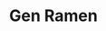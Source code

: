 ---
layout: place
title: "Gen Ramen"
permalink: /north-carolina/raleigh/gen-ramen.html
stateAbbr: NC
stateName: North Carolina
cityName: Raleigh
seo:
  name: "Gen Ramen"
  type: Restaurant
  links: https://www.instagram.com/genramen_raleigh/?hl=en
description: "Gen Ramen serves delicious sushi in Raleigh, North Carolina. Try fresh Japanese dishes for a great dining experience. Available for takeout, delivery, lunch, and dinner."
place_id: ChIJWxGcI-JZrIkRTd8zHnU6WSY
photos:
  - name: >-
      places/ChIJWxGcI-JZrIkRTd8zHnU6WSY/photos/AeeoHcJjSgXHuHkhH54kbKPBqwHfdPQKPz5TfhB7n3Ov7tJ-cyuBDv8wuuUCmPkdqlzlHwqokbykK0Q_idk7T6r-Du1HoHG3B_2bQQptGOJILJz5PCWq2GQ6TEx_59GJ2RKO9WTdPoasHZTYrP0hvGA8LTUCB6OVls16mU4bofx2UH8fdHxq4u0xtd_JLvmuP8Qn75Fz9v5kDL_lrUNKmnNtR3LMpz_PaB_6VbF7MVSlpoeWm-1bKZeQG0V-qyaoo4Ms3t3uiete8X7Y4PjvjJO8xqQs4k75cKIYaNWd7g8KqqJ-3FAXJ5Vjx1Hy3D2JPKZ_mdgqWYYApYTX0ABhs_QRj7DbcYJsLdX_hCNrB-EvlsHzw33EzzIHiTiaXtQp0X17TgF5mJKhjQ2XXPGOMApsGMZNwNHzEaHjzgzavmVQWRc
    widthPx: 4032
    heightPx: 3024
    authorAttributions:
      - displayName: Robert Kerns
        uri: https://maps.google.com/maps/contrib/109057481567433371193
        photoUri: >-
          https://lh3.googleusercontent.com/a-/ALV-UjUD0doyW0yzQo31fiRApUIBRj-3wHMQ_t3Li7TIQAGyZmeLoAED=s100-p-k-no-mo
    flagContentUri: >-
      https://www.google.com/local/imagery/report/?cb_client=maps_api_places.places_api&image_key=!1e10!2sCIHM0ogKEICAgMDQh6q9OQ&hl=en-US
    googleMapsUri: >-
      https://www.google.com/maps/place//data=!3m4!1e2!3m2!1sCIHM0ogKEICAgMDQh6q9OQ!2e10!4m2!3m1!1s0x89ac59e2239c115b:0x26593a751e33df4d
  - name: >-
      places/ChIJWxGcI-JZrIkRTd8zHnU6WSY/photos/AeeoHcLGp2y46nxzNKtICO2y59nxVpVKwjD3Pi_sbMVXFGtmtclLeDU0XRhQXLOuNuQ8Hz89rTl5oOSJNEsPKuHawNw2LPp9IKmxk7vwF_k7iTyzmW50kqk3-O9riYDTPfnGc-iQ4xvfRNtN-FKekeJA71xgPnDpd3O8u7hms-wwfqQgeFtbB3AOSjX6sutWucS7Gdx0QfZu94WzoC1_2cbOsvKOLG7cj1-NPWAQvSNarxdSQc1omrAoTpYOk7XaZPjn3oZAJDWtq6tGq_wS0ynaNM6wMMJTtgWqfmjFf--yblWqkQ
    widthPx: 1284
    heightPx: 2282
    authorAttributions:
      - displayName: Gen Ramen
        uri: https://maps.google.com/maps/contrib/106306063160730688144
        photoUri: >-
          https://lh3.googleusercontent.com/a/ACg8ocJRp2ZV9xdnC3eCOeT2YiKtiHSRF5O0Ll09u2yAIpBiHUoemw=s100-p-k-no-mo
    flagContentUri: >-
      https://www.google.com/local/imagery/report/?cb_client=maps_api_places.places_api&image_key=!1e10!2sAF1QipMOZp4QpPbUH2JPnX0iUBbobOYuCWkHWgbe0Ube&hl=en-US
    googleMapsUri: >-
      https://www.google.com/maps/place//data=!3m4!1e2!3m2!1sAF1QipMOZp4QpPbUH2JPnX0iUBbobOYuCWkHWgbe0Ube!2e10!4m2!3m1!1s0x89ac59e2239c115b:0x26593a751e33df4d
  - name: >-
      places/ChIJWxGcI-JZrIkRTd8zHnU6WSY/photos/AeeoHcIRcchab-uYeEoWHsz3eturM6tsRWnCHxSpUkBwoQLghaVo5zrvGFlupayHdoTTpvN4so5-x-nTTxcn7_ffnIFwF4lKNdl88DhsxBZSggz876deSdbeKjRoOj_Ol7VU0xkWTlZO05nx-jj2FNS0FOknA10-EaZnA8XQ4f3tHtY2_lCDqjTC4_5Aqwv18Aj6frmk_kSRJ767uyd-pTGg-Xh6T30BKtYJR-7CO0rYYO-nvhZudBPzPq41bUwPvaEugsWPnUtpQomgoiO6mGyS7hlWFsyDO1_kR1H2Yl9CTE3ae5tgq6iRxALNvIa4vMXalErXpnGcswOTAChp4A0RNmktIzJ9CKOq-VyzV59MXePgz21XS5-uT68AQL3cbUm2U3wP7Usmvh9UjBZFblFqFIztpHfKc3tk6j_F-XNDxqNwo0UxgfPIrbSSlkN6O3lT
    widthPx: 4032
    heightPx: 2268
    authorAttributions:
      - displayName: Chad Baniecki
        uri: https://maps.google.com/maps/contrib/112796796683821523184
        photoUri: >-
          https://lh3.googleusercontent.com/a-/ALV-UjVLFedReKLXcsJkoAXHF7fV9y9z6tZgBbQq3bLLVAFwwlzwCvA7Mw=s100-p-k-no-mo
    flagContentUri: >-
      https://www.google.com/local/imagery/report/?cb_client=maps_api_places.places_api&image_key=!1e10!2sCIABIhADycKzbxuWmmfaCY8ABvae&hl=en-US
    googleMapsUri: >-
      https://www.google.com/maps/place//data=!3m4!1e2!3m2!1sCIABIhADycKzbxuWmmfaCY8ABvae!2e10!4m2!3m1!1s0x89ac59e2239c115b:0x26593a751e33df4d
  - name: >-
      places/ChIJWxGcI-JZrIkRTd8zHnU6WSY/photos/AeeoHcIxONEhSGyMTVV26XiK3dmMtvu6oq9vRbwSLdaLwqt0izWsnGeIUH7LqXQd4kg43qpNDsimVcqUmlteG-FHwE2Z2fKrSIiwnGfyoy1DLWddTFXtiBn2sJdXORXOPGBdHOShRyFYGlB4vQ65KtkWk9QRrzJtEuZJVTvuKFM6sXwf5T106sVWPWJlCwhOePWgQ7vO-Rd108JWfDf9z_T6Qd9KfHlAMG6fyZGpAGPSeoE6vDOOyC2hl8vNnI7lVtoSIn7I0AkNGkPoei01BvG2F5OMGwjXTDWvPWLi-R7kgP7CFVf4bMBdQ4oR1OmNjuS4stOLZWgaTY8aPf_G5sq1B7E4qUQUIN2rUyyBOQ84vrzS2jC1aA3QyFM2MuQGPym9SOJKL2nyup4_UhBfSKbt1PLjAc9_uI39SmC22rke9ji0VJE
    widthPx: 2048
    heightPx: 1536
    authorAttributions:
      - displayName: Sandeep K
        uri: https://maps.google.com/maps/contrib/112108033348049509196
        photoUri: >-
          https://lh3.googleusercontent.com/a/ACg8ocLVGmtNwKrvOimxHObwHSQkD-PdmDPK-Jqm9tTjiKGqJuHVpg=s100-p-k-no-mo
    flagContentUri: >-
      https://www.google.com/local/imagery/report/?cb_client=maps_api_places.places_api&image_key=!1e10!2sCIHM0ogKEICAgMDgipfV6gE&hl=en-US
    googleMapsUri: >-
      https://www.google.com/maps/place//data=!3m4!1e2!3m2!1sCIHM0ogKEICAgMDgipfV6gE!2e10!4m2!3m1!1s0x89ac59e2239c115b:0x26593a751e33df4d
  - name: >-
      places/ChIJWxGcI-JZrIkRTd8zHnU6WSY/photos/AeeoHcId8s-JnYQ4SUWFfs1hA1Lk5IIxp5ccml0swG-PWUvBFJIKpjpFjURkaMN6o74Lk4ObYPNFWfZw51tQFDMvjUuPFNRG58jytwRZ5P5LWRwDJ3dmonAsCZP-6Yyq_4jl9u1rWC2imSwLybe09EYFS8PVAdn-q9LGadvFlMVWop5yyJGzGCQ-5fCI8CZZI-mWnWIeTn-NkrvWZlFUdmLa1v9XvJgagi-z3ju4kySOPmkoHxsU6_ppf0dNdVTYHa_7BlblFi60iV11KbaktzzGU6wl4SFr2oZGMaTnKuhnRDrrDrXm20y-huXqgl1G9jnHwdl6pqEM7n8eFfx4p9JMxJMK7WdQUGNSEW8qz8FSh0cwMNJdzMoiSjRqgtPQz3EoISn_DtKQi4g814jphAz0Q1RHL--HypYQaVRV_IrUSNg
    widthPx: 3072
    heightPx: 4080
    authorAttributions:
      - displayName: Joel Sicko
        uri: https://maps.google.com/maps/contrib/100259408681721404166
        photoUri: >-
          https://lh3.googleusercontent.com/a-/ALV-UjWqe-nAYCN0w5stxWjEK-pIdjQuSMTqQ2IMztqY5MNdlXuezpAE=s100-p-k-no-mo
    flagContentUri: >-
      https://www.google.com/local/imagery/report/?cb_client=maps_api_places.places_api&image_key=!1e10!2sCIHM0ogKEICAgMCIrp7ZIQ&hl=en-US
    googleMapsUri: >-
      https://www.google.com/maps/place//data=!3m4!1e2!3m2!1sCIHM0ogKEICAgMCIrp7ZIQ!2e10!4m2!3m1!1s0x89ac59e2239c115b:0x26593a751e33df4d
  - name: >-
      places/ChIJWxGcI-JZrIkRTd8zHnU6WSY/photos/AeeoHcJcfqv0NzwsF-TMI706LNcbU8ITmhM2WZT62vEVq7Dqln4x0zdaJ4EotTTbLyokhhn2x8z4UzLF_Zv64RNKODpJIKMwxcVHatJvVulVqFDDzyQ_YJRDQXOOrq4ACPwhGgwjbcA6vYMQRu-g_bOGfc3ZmambT5v7k2fsOltqsZ64gkadTST4vPIPeO-iqAHO3M2cKSMrQugbyvPZK14osp2c1K2PCLL7J_Ly08Me_r_Xm3MQJVhTVJ30byuHtELNq3g2JXhAkh180rMPUqWPdU5PkGas7-88-189mNz4wxGVHA
    widthPx: 3024
    heightPx: 4032
    authorAttributions:
      - displayName: Gen Ramen
        uri: https://maps.google.com/maps/contrib/106306063160730688144
        photoUri: >-
          https://lh3.googleusercontent.com/a/ACg8ocJRp2ZV9xdnC3eCOeT2YiKtiHSRF5O0Ll09u2yAIpBiHUoemw=s100-p-k-no-mo
    flagContentUri: >-
      https://www.google.com/local/imagery/report/?cb_client=maps_api_places.places_api&image_key=!1e10!2sAF1QipMPCcnpEra36CK2zudZsTa3VX3rBwcJqqlK37b1&hl=en-US
    googleMapsUri: >-
      https://www.google.com/maps/place//data=!3m4!1e2!3m2!1sAF1QipMPCcnpEra36CK2zudZsTa3VX3rBwcJqqlK37b1!2e10!4m2!3m1!1s0x89ac59e2239c115b:0x26593a751e33df4d
  - name: >-
      places/ChIJWxGcI-JZrIkRTd8zHnU6WSY/photos/AeeoHcKBZ_9wCKiUVAyeQ5VxPeTGy5xdv25_XVDaJJuyBphCr1zUzHIugPilelp4j4Y-CV5nv_Gjn6PQt4xVdAp5eEWG849iJ1DvdOkkGqmETyIOcFKmVlOvme5Qj6RwsLe3aZZbC9JdReqIPvVIL9Xk866RfGxzbyIqWJFVPbbZy64CvzzqRM0iVvOatofeRA13HwRfSlgPwHcDIvapy1zrwU3uBjmKG7-hqUQWEnXl-iq7v2wTacOy4swXdESqHeifoaNpgpXkR8nqR6o9qoZcCE2FD-A1imYjPPHTCaiskNygobKI_VvyOhU3McyNcgcYf8MNVHzGAUKPdLqZ6tA1aGqx00KGtxlgFVo4mPob7dPaTMxTTmMFp17n2QKIfsTWY5omMMqekZLTJ9s1Fk-peo097W9LE6S667q0UedzAi4TZQ
    widthPx: 3024
    heightPx: 4032
    authorAttributions:
      - displayName: Twisha Choudhary
        uri: https://maps.google.com/maps/contrib/114721021639775728251
        photoUri: >-
          https://lh3.googleusercontent.com/a/ACg8ocLISSMdDHWih6OfO2FrxpZd9z_HxEzoc8dXqeZ-QETsWxVRkA=s100-p-k-no-mo
    flagContentUri: >-
      https://www.google.com/local/imagery/report/?cb_client=maps_api_places.places_api&image_key=!1e10!2sCIHM0ogKEICAgICLyevnZg&hl=en-US
    googleMapsUri: >-
      https://www.google.com/maps/place//data=!3m4!1e2!3m2!1sCIHM0ogKEICAgICLyevnZg!2e10!4m2!3m1!1s0x89ac59e2239c115b:0x26593a751e33df4d
  - name: >-
      places/ChIJWxGcI-JZrIkRTd8zHnU6WSY/photos/AeeoHcKFI2iNhKz8io7OMRmy9NoHKxcptbfudbYG5xqxdvB3Y01MR1oYTn-V266zkhT5Ltl7dxXJbG5YQBeI9sCusiiVEPzSzkoXC5DMpr2E66T-itb3dX9n1jJkImB3a2hp3L-QGE5v0sXDHxLCVoGgPqMt9a2otrsYFnoylP5it9_8pPtI1NyeemnOLjBvHJbmFVV6tP_iVuWyvE7AXPCUsp10yNB4z1UeG-40tpAJadJRfAmjKReH42x83M_470V50QFJhFQiCP5TMkstx9JlN7gmyHNa8xEbMo39hbW92EMFCfrQs-gBQ-XL_hL6quLUk170X07hM57bAeFz-T_-qXtLqtsvbWaBlSZKlXNzoNTtFrDkux3hJ_i48OuWXBysHBpoFhRWxoz0UjQePuzOu-ygSImvaLJ6tI7qblNumIj2uA
    widthPx: 4080
    heightPx: 3072
    authorAttributions:
      - displayName: Vicky Beverly
        uri: https://maps.google.com/maps/contrib/110914802650320172640
        photoUri: >-
          https://lh3.googleusercontent.com/a-/ALV-UjXkrV5OWuwnpt5opOVqhmesnwTacIe5fWB8DRaFbE4aBWVWJIkW1w=s100-p-k-no-mo
    flagContentUri: >-
      https://www.google.com/local/imagery/report/?cb_client=maps_api_places.places_api&image_key=!1e10!2sCIHM0ogKEICAgICP3ozudA&hl=en-US
    googleMapsUri: >-
      https://www.google.com/maps/place//data=!3m4!1e2!3m2!1sCIHM0ogKEICAgICP3ozudA!2e10!4m2!3m1!1s0x89ac59e2239c115b:0x26593a751e33df4d
  - name: >-
      places/ChIJWxGcI-JZrIkRTd8zHnU6WSY/photos/AeeoHcJ6NaGVK_yYjD8GcmFz7dFhyzt2eWAwwe_k1l8GaJXE56eUXqrca7gy-_QBK9PEyxCYtgBZ7YolA62Q9wDVDZg2ArXVKzu0KyHapSwRHDj6H0JtNKgZDExWY-kpRaL1xKa1c7SlrbLjZeC9SZxbCq1PIbqQT2atQYG1rlnMGuz4B3L5PNeH8UwMKCABm14WI_yIuHAK6XU8FzBLfUlpE4n0hyKtWuJKejBcipIdA9c9uLF-vMxxezKISfO35M-hevtwgAYnCm6QSAtA4gtlc04YGbXD6mQ0Kf9mWwZricDQgyCoPoxp-aNhj28ZUYM70UdY9MfPKLDYLhOpF_fMRlNzkWgR3hocxusn12MpFf4O1FWa-sYrt8B0vMUZGhHH7ATE8jNVl5QG1Y-kcmT6WxIF2Cnk_foMkBv-L7Q4YZlFLby5
    widthPx: 3072
    heightPx: 4080
    authorAttributions:
      - displayName: Chance Fletcher
        uri: https://maps.google.com/maps/contrib/109165292200386453097
        photoUri: >-
          https://lh3.googleusercontent.com/a-/ALV-UjUGPIVmJZF_jKyH769eZPqMaoALmD_RzL3TtJhaSQqFPwP4x1QAbg=s100-p-k-no-mo
    flagContentUri: >-
      https://www.google.com/local/imagery/report/?cb_client=maps_api_places.places_api&image_key=!1e10!2sCIHM0ogKEICAgMCIv8StrAE&hl=en-US
    googleMapsUri: >-
      https://www.google.com/maps/place//data=!3m4!1e2!3m2!1sCIHM0ogKEICAgMCIv8StrAE!2e10!4m2!3m1!1s0x89ac59e2239c115b:0x26593a751e33df4d
  - name: >-
      places/ChIJWxGcI-JZrIkRTd8zHnU6WSY/photos/AeeoHcLYFkrtkbLlbESQvv3mYJkZB_3mU33ShV1zKeAYEnDCpVndkkuku05VlKkpHWwXfkhdJvBaHF5aOcbNzZeOMGtMjsa5ledrBTw6nNXhD2JcvzPutn4ae7Xs3jTNN5BeCIPnG2GhN01Fkm0lZLSROcTtCudz4QpP4qrukgBdRkPXnqXeVlAXmDCxrdGe9raq61Ri2HzIqQPbAwgA664d33qSd8H5llb45EQUZadUDKzIwPUNPRx7xS6Eu9eaW15r8iTi-txuRS24mHxKuBUn90qWLN-MzdoVSLzdkJBE_de_JkmqG9kT591RSd2fq_ixMOgMIiHxGK066bfijLi_BXMU1SoJj8Xax6AiVqoVzds7_Dl1HHvVoO-avmch23CaqlOZNbQx3I03gnZAAkFLmGOduOMmSCpPiwA_ObMTnYQ
    widthPx: 3000
    heightPx: 4000
    authorAttributions:
      - displayName: Erik Pierce
        uri: https://maps.google.com/maps/contrib/118192204852801095278
        photoUri: >-
          https://lh3.googleusercontent.com/a/ACg8ocKNnsX1SrT4zt9rlGHxxR_GCm8_JtYCd4F-T5H2kuKqtG8qFw=s100-p-k-no-mo
    flagContentUri: >-
      https://www.google.com/local/imagery/report/?cb_client=maps_api_places.places_api&image_key=!1e10!2sCIHM0ogKEICAgIC9tKu_Og&hl=en-US
    googleMapsUri: >-
      https://www.google.com/maps/place//data=!3m4!1e2!3m2!1sCIHM0ogKEICAgIC9tKu_Og!2e10!4m2!3m1!1s0x89ac59e2239c115b:0x26593a751e33df4d
address: '2330 Bale St # 112, Raleigh, NC 27608, USA'
street: '2330 Bale St # 112'
city: Raleigh
state: NC
zip: '27608'
country: USA
neighborhood: null
latitude: '35.813192'
longitude: '-78.627246'
accessibility_options:
  wheelchairAccessibleParking: true
  wheelchairAccessibleEntrance: true
  wheelchairAccessibleRestroom: true
  wheelchairAccessibleSeating: true
business_status: OPERATIONAL
name: Gen Ramen
google_maps_links:
  directionsUri: >-
    https://www.google.com/maps/dir//''/data=!4m7!4m6!1m1!4e2!1m2!1m1!1s0x89ac59e2239c115b:0x26593a751e33df4d!3e0
  placeUri: https://maps.google.com/?cid=2763304121060810573
  writeAReviewUri: >-
    https://www.google.com/maps/place//data=!4m3!3m2!1s0x89ac59e2239c115b:0x26593a751e33df4d!12e1
  reviewsUri: >-
    https://www.google.com/maps/place//data=!4m4!3m3!1s0x89ac59e2239c115b:0x26593a751e33df4d!9m1!1b1
  photosUri: >-
    https://www.google.com/maps/place//data=!4m3!3m2!1s0x89ac59e2239c115b:0x26593a751e33df4d!10e5
primary_type: Ramen Restaurant
opening_hours:
  regular: null
  current: null
secondary_opening_hours:
  regular:
    weekdayDescriptions: null
    type: null
  current:
    weekdayDescriptions: null
    type: null
phone: (919) 720-4058
price_level: PRICE_LEVEL_MODERATE
price_range: $10 &ndash; $20
rating: '4.8'
rating_count: 310
website: https://www.instagram.com/genramen_raleigh/?hl=en
reviews:
  - name: >-
      places/ChIJWxGcI-JZrIkRTd8zHnU6WSY/reviews/ChZDSUhNMG9nS0VJQ0FnTUNJcnA3WmZnEAE
    relativePublishTimeDescription: a week ago
    rating: 5
    text:
      text: >-
        This is some of the best food I have ever eaten.  It was hot. The
        flavors far exceeded my expectations.  The dining area was comfortable
        and well decorated. Service was impeccable, drinks were filled well
        before they were empty. The food was prepared quickly and efficiently.
      languageCode: en
    originalText:
      text: >-
        This is some of the best food I have ever eaten.  It was hot. The
        flavors far exceeded my expectations.  The dining area was comfortable
        and well decorated. Service was impeccable, drinks were filled well
        before they were empty. The food was prepared quickly and efficiently.
      languageCode: en
    authorAttribution:
      displayName: Joel Sicko
      uri: https://www.google.com/maps/contrib/100259408681721404166/reviews
      photoUri: >-
        https://lh3.googleusercontent.com/a-/ALV-UjWqe-nAYCN0w5stxWjEK-pIdjQuSMTqQ2IMztqY5MNdlXuezpAE=s128-c0x00000000-cc-rp-mo-ba5
    publishTime: '2025-04-02T02:20:31.826868Z'
    flagContentUri: >-
      https://www.google.com/local/review/rap/report?postId=ChZDSUhNMG9nS0VJQ0FnTUNJcnA3WmZnEAE&d=17924085&t=1
    googleMapsUri: >-
      https://www.google.com/maps/reviews/data=!4m6!14m5!1m4!2m3!1sChZDSUhNMG9nS0VJQ0FnTUNJcnA3WmZnEAE!2m1!1s0x89ac59e2239c115b:0x26593a751e33df4d
  - name: >-
      places/ChIJWxGcI-JZrIkRTd8zHnU6WSY/reviews/ChdDSUhNMG9nS0VJQ0FnTUNJdjhTdGpBRRAB
    relativePublishTimeDescription: a week ago
    rating: 5
    text:
      text: >-
        One of the go-to ramen spots in the area. We ordered the chicken curry
        ramen, takoyaki, and chicken teriyaki donburi bowl this time around. The
        food was hot and very tasty. The staff was attentive and the atmosphere
        was great as always.
      languageCode: en
    originalText:
      text: >-
        One of the go-to ramen spots in the area. We ordered the chicken curry
        ramen, takoyaki, and chicken teriyaki donburi bowl this time around. The
        food was hot and very tasty. The staff was attentive and the atmosphere
        was great as always.
      languageCode: en
    authorAttribution:
      displayName: Chance Fletcher
      uri: https://www.google.com/maps/contrib/109165292200386453097/reviews
      photoUri: >-
        https://lh3.googleusercontent.com/a-/ALV-UjUGPIVmJZF_jKyH769eZPqMaoALmD_RzL3TtJhaSQqFPwP4x1QAbg=s128-c0x00000000-cc-rp-mo-ba4
    publishTime: '2025-04-05T21:39:16.558910Z'
    flagContentUri: >-
      https://www.google.com/local/review/rap/report?postId=ChdDSUhNMG9nS0VJQ0FnTUNJdjhTdGpBRRAB&d=17924085&t=1
    googleMapsUri: >-
      https://www.google.com/maps/reviews/data=!4m6!14m5!1m4!2m3!1sChdDSUhNMG9nS0VJQ0FnTUNJdjhTdGpBRRAB!2m1!1s0x89ac59e2239c115b:0x26593a751e33df4d
  - name: >-
      places/ChIJWxGcI-JZrIkRTd8zHnU6WSY/reviews/ChdDSUhNMG9nS0VJQ0FnTUNRLXZ2eWlBRRAB
    relativePublishTimeDescription: 3 weeks ago
    rating: 4
    text:
      text: >-
        Our weekend family outing led us here, and we waited about 15 minutes
        for a table. It's a smaller place, but they do their best to fit larger
        groups. The ramen portions are a touch smaller than other places, but
        the broth and ingredients really stand out in quality. The Tonkatsu was
        a highlight. If you like spicy, go for the top spice level – it's not
        overly intense. The Takoyaki was just right.


        We'd definitely come back when we're in the mood for good ramen.
      languageCode: en
    originalText:
      text: >-
        Our weekend family outing led us here, and we waited about 15 minutes
        for a table. It's a smaller place, but they do their best to fit larger
        groups. The ramen portions are a touch smaller than other places, but
        the broth and ingredients really stand out in quality. The Tonkatsu was
        a highlight. If you like spicy, go for the top spice level – it's not
        overly intense. The Takoyaki was just right.


        We'd definitely come back when we're in the mood for good ramen.
      languageCode: en
    authorAttribution:
      displayName: J S
      uri: https://www.google.com/maps/contrib/109074773679992602957/reviews
      photoUri: >-
        https://lh3.googleusercontent.com/a/ACg8ocLfrXj0nGeXNJQ4rMMrOmmEw8c9EhcvEv8KUsaXsZ5fO_QUQg=s128-c0x00000000-cc-rp-mo-ba4
    publishTime: '2025-03-20T22:57:38.500833Z'
    flagContentUri: >-
      https://www.google.com/local/review/rap/report?postId=ChdDSUhNMG9nS0VJQ0FnTUNRLXZ2eWlBRRAB&d=17924085&t=1
    googleMapsUri: >-
      https://www.google.com/maps/reviews/data=!4m6!14m5!1m4!2m3!1sChdDSUhNMG9nS0VJQ0FnTUNRLXZ2eWlBRRAB!2m1!1s0x89ac59e2239c115b:0x26593a751e33df4d
  - name: >-
      places/ChIJWxGcI-JZrIkRTd8zHnU6WSY/reviews/ChZDSUhNMG9nS0VJQ0FnTURnaW9mZEVBEAE
    relativePublishTimeDescription: a month ago
    rating: 5
    text:
      text: >-
        Dinned here on a Sunday evening. Cozy and nice vibes restaurant. We were
        seated right away. Our server was knowledgeable and answered all
        questions and helped us with our order.


        Ordered a veggie bao bun, and 2 Lemongrass Ramens. Both of them were
        perfect.


        Their spice levels are more of milder side. I ordered level 3 but it’s
        still not spicy enough. If you like your ramen spicy I think you can do 
        4 which is their highest level.


        Overall a nice find for Ramen and we elll visit again.
      languageCode: en
    originalText:
      text: >-
        Dinned here on a Sunday evening. Cozy and nice vibes restaurant. We were
        seated right away. Our server was knowledgeable and answered all
        questions and helped us with our order.


        Ordered a veggie bao bun, and 2 Lemongrass Ramens. Both of them were
        perfect.


        Their spice levels are more of milder side. I ordered level 3 but it’s
        still not spicy enough. If you like your ramen spicy I think you can do 
        4 which is their highest level.


        Overall a nice find for Ramen and we elll visit again.
      languageCode: en
    authorAttribution:
      displayName: Sandeep K
      uri: https://www.google.com/maps/contrib/112108033348049509196/reviews
      photoUri: >-
        https://lh3.googleusercontent.com/a/ACg8ocLVGmtNwKrvOimxHObwHSQkD-PdmDPK-Jqm9tTjiKGqJuHVpg=s128-c0x00000000-cc-rp-mo-ba4
    publishTime: '2025-02-24T00:21:38.077388Z'
    flagContentUri: >-
      https://www.google.com/local/review/rap/report?postId=ChZDSUhNMG9nS0VJQ0FnTURnaW9mZEVBEAE&d=17924085&t=1
    googleMapsUri: >-
      https://www.google.com/maps/reviews/data=!4m6!14m5!1m4!2m3!1sChZDSUhNMG9nS0VJQ0FnTURnaW9mZEVBEAE!2m1!1s0x89ac59e2239c115b:0x26593a751e33df4d
  - name: >-
      places/ChIJWxGcI-JZrIkRTd8zHnU6WSY/reviews/ChdDSUhNMG9nS0VJQ0FnTURRaDZxOTZRRRAB
    relativePublishTimeDescription: a month ago
    rating: 5
    text:
      text: >-
        This ain’t the ramen you’re making at home! This is the second time I
        have eaten here. My son is the ramen guy, I am a mere pedestrian.

        I slurped and enjoy my big bowl of ramen with a spice level of 2. They
        go to 4. I am glad I stopped where I did.

        I saw families and couples all slurping and enjoying themselves and the
        food.

        I hope to come again soon when I’m off Wake Forest Rd.

        Also I asked for a fork and there was no judgement.
      languageCode: en
    originalText:
      text: >-
        This ain’t the ramen you’re making at home! This is the second time I
        have eaten here. My son is the ramen guy, I am a mere pedestrian.

        I slurped and enjoy my big bowl of ramen with a spice level of 2. They
        go to 4. I am glad I stopped where I did.

        I saw families and couples all slurping and enjoying themselves and the
        food.

        I hope to come again soon when I’m off Wake Forest Rd.

        Also I asked for a fork and there was no judgement.
      languageCode: en
    authorAttribution:
      displayName: Robert Kerns
      uri: https://www.google.com/maps/contrib/109057481567433371193/reviews
      photoUri: >-
        https://lh3.googleusercontent.com/a-/ALV-UjUD0doyW0yzQo31fiRApUIBRj-3wHMQ_t3Li7TIQAGyZmeLoAED=s128-c0x00000000-cc-rp-mo-ba4
    publishTime: '2025-03-14T19:32:30.446165Z'
    flagContentUri: >-
      https://www.google.com/local/review/rap/report?postId=ChdDSUhNMG9nS0VJQ0FnTURRaDZxOTZRRRAB&d=17924085&t=1
    googleMapsUri: >-
      https://www.google.com/maps/reviews/data=!4m6!14m5!1m4!2m3!1sChdDSUhNMG9nS0VJQ0FnTURRaDZxOTZRRRAB!2m1!1s0x89ac59e2239c115b:0x26593a751e33df4d
parking_options:
  freeParkingLot: true
  freeStreetParking: true
  valetParking: false
payment_options:
  acceptsCreditCards: true
  acceptsDebitCards: true
  acceptsCashOnly: false
  acceptsNfc: true
allow_dogs: null
curbside_pickup: true
delivery: true
dine_in: true
good_for_children: null
good_for_groups: true
good_for_sports: false
live_music: false
menu_for_children: null
outdoor_seating: true
reservable: true
restroom: true
serves_beer: true
serves_breakfast: false
serves_brunch: false
serves_cocktails: null
serves_coffee: false
serves_dinner: true
serves_dessert: true
serves_lunch: true
serves_vegetarian_food: true
serves_wine: true
takeout: true
summary: null

---